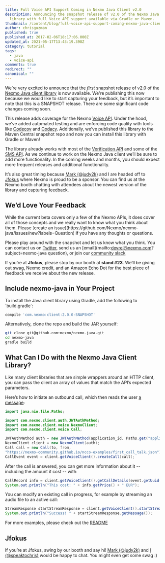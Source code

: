 ```yaml
---
title: Full Voice API Support Coming in Nexmo Java Client v2.0
description: Announcing the snapshot release of v2.0 of the Nexmo Java client
  library with full Voice API support available via Gradle or Maven.
thumbnail: /content/blog/full-voice-api-support-coming-nexmo-java-client-v2-0-dr/Java-Code-Sample.png
author: chrisguzman
published: true
published_at: 2017-02-06T18:17:06.000Z
updated_at: 2021-05-17T13:43:19.398Z
category: tutorial
tags:
  - java
  - voice-api
comments: true
redirect: ""
canonical: ""
---
```

We’re very excited to announce that the *first* snapshot release of v2.0 of the [Nexmo Java client library](https://github.com/nexmo/nexmo-java) is now available. We're publishing this now because we would like to start capturing your feedback, but it’s important to note that this is a SNAPSHOT release. There are some significant code changes coming soon.

This release adds coverage for the Nexmo [Voice API](https://docs.nexmo.com/voice/voice-api). Under the hood, we’ve added automated testing and are enforcing code quality with tools like [Codecov](https://codecov.io/) and [Codacy](https://www.codacy.com/). Additionally, we’ve published this library to the Maven Central snapshot repo and now you can install this library with Gradle or Maven!

The library already works with most of the [Verification API](https://docs.nexmo.com/verify/api-reference) and some of the [SMS API](https://docs.nexmo.com/messaging/sms-api). As we continue to work on the Nexmo Java client we’ll be sure to add more functionality. In the coming weeks and months, you should expect more frequent releases and additional functionality.

It’s also great timing because [Mark (@judy2k)](https://twitter.com/judy2k) and I are headed off to [Jfokus](https://www.jfokus.se) where Nexmo is proud to be a sponsor. You can find us at the Nexmo booth chatting with attendees about the newest version of the library and capturing feedback.
<h2>We’d Love Your Feedback</h2>
While the current beta covers only a few of the Nexmo APIs, it does cover all of those concepts and we really want to know what you think about them. Please [create an issue](https://github.com/Nexmo/nexmo-java/issues/new?labels=Question) if you have any thoughts or questions.

Please play around with the snapshot and let us know what you think. You can contact us on [Twitter](https://twitter.com/nexmo), send us an [email](mailto:devrel@nexmo.com?subject=nexmo-java question), or join our [community slack](https://nexmo-community-invite.herokuapp.com/)

If you’re at **Jfokus**, please stop by our booth at **stand #23**. We’ll be giving out swag, Nexmo credit, and an Amazon Echo Dot for the best piece of feedback we receive about the new release.
<h2>Include nexmo-java in Your Project</h2>
To install the Java client library using Gradle, add the following to `build.gradle`:

```groovy
compile 'com.nexmo:client:2.0.0-SNAPSHOT'
```

Alternatively, clone the repo and build the JAR yourself:

```bash
git clone git@github.com:nexmo/nexmo-java.git
cd nexmo-java
gradle build
```

<sign-up number></sign-up>

## What Can I Do with the Nexmo Java Client Library?

Like many client libraries that are simple wrappers around an HTTP client, you can pass the client an array of values that match the API’s expected parameters.

Here’s how to initiate an outbound call, which then reads the user [a message](https://nexmo-community.github.io/ncco-examples/first_call_talk.json):

```java
import java.nio.file.Paths;

import com.nexmo.client.auth.JWTAuthMethod;
import com.nexmo.client.voice.NexmoClient;
import com.nexmo.client.voice.Call;

JWTAuthMethod auth = new JWTAuthMethod(application_id, Paths.get("application_key.pem"));
NexmoClient client = new NexmoClient(auth);
Call call = new Call(to, from,
"https://nexmo-community.github.io/ncco-examples/first_call_talk.json");
CallEvent event = client.getVoiceClient().createCall(call);
```

After the call is answered, you can get more information about it -- including
the amount it cost -- with:

```java
CallRecord info = client.getVoiceClient().getCallDetails(event.getUuid());
System.out.println("This cost: " + info.getPrice() + " EUR");
```

You can modify an existing call in progress, for example by streaming an audio file to an active call:

```java
StreamResponse startStreamResponse = client.getVoiceClient().startStream(event.getUuid(), "https://nexmo-community.github.io/ncco-examples/assets/voice_api_audio_streaming.mp3");
System.out.println("Success! " + startStreamResponse.getMessage());
```

For more examples, please check out the [README](https://github.com/Nexmo/nexmo-java/blob/master/README.md)

## Jfokus

If you’re at Jfokus, swing by our booth and say hi! [Mark (@judy2k)](https://twitter.com/judy2k) and [I (@speaktochris)](https://twitter.com/speaktochris) would be happy to chat. You might even get some swag :)